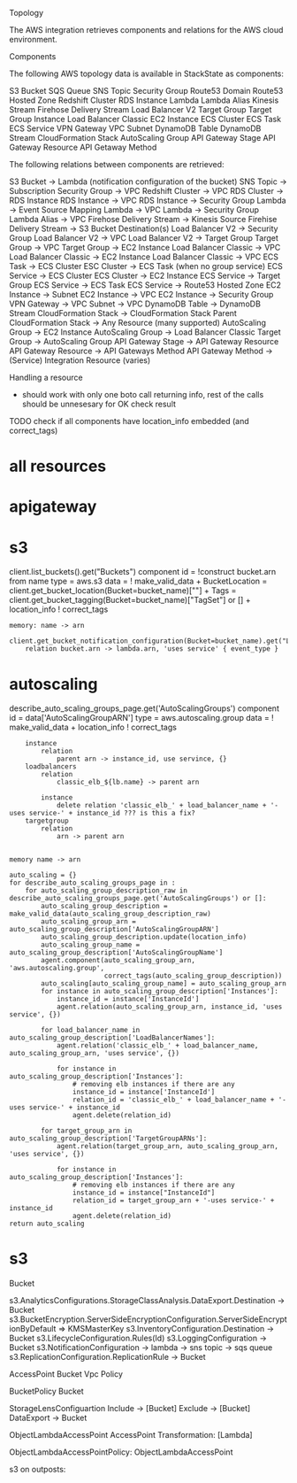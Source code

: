 

Topology

The AWS integration retrieves components and relations for the AWS cloud environment.

Components

The following AWS topology data is available in StackState as components:

S3 Bucket
SQS Queue
SNS Topic
Security Group
Route53 Domain
Route53 Hosted Zone
Redshift Cluster
RDS Instance
Lambda
Lambda Alias
Kinesis Stream
Firehose Delivery Stream
Load Balancer V2
Target Group
Target Group Instance
Load Balancer Classic
EC2 Instance
ECS Cluster
ECS Task
ECS Service
VPN Gateway
VPC
Subnet
DynamoDB Table
DynamoDB Stream
CloudFormation Stack
AutoScaling Group
API Gateway Stage
API Gateway Resource
API Getaway Method

The following relations between components are retrieved:

S3 Bucket → Lambda (notification configuration of the bucket)
SNS Topic → Subscription
Security Group → VPC
Redshift Cluster → VPC
RDS Cluster → RDS Instance
RDS Instance → VPC
RDS Instance → Security Group
Lambda → Event Source Mapping
Lambda → VPC
Lambda → Security Group
Lambda Alias → VPC
Firehose Delivery Stream → Kinesis Source
Firehise Delivery Stream → S3 Bucket Destination(s)
Load Balancer V2 → Security Group
Load Balancer V2 → VPC
Load Balancer V2 → Target Group
Target Group → VPC
Target Group → EC2 Instance
Load Balancer Classic → VPC
Load Balancer Classic → EC2 Instance
Load Balancer Classic → VPC
ECS Task → ECS Cluster
ESC Cluster → ECS Task (when no group service)
ECS Service → ECS Cluster
ECS Cluster → EC2 Instance
ECS Service → Target Group
ECS Service → ECS Task
ECS Service → Route53 Hosted Zone
EC2 Instance → Subnet
EC2 Instance → VPC
EC2 Instance → Security Group
VPN Gateway → VPC
Subnet → VPC
DynamoDB Table → DynamoDB Stream
CloudFormation Stack → CloudFormation Stack Parent
CloudFormation Stack → Any Resource (many supported)
AutoScaling Group → EC2 Instance
AutoScaling Group → Load Balancer Classic
Target Group → AutoScaling Group 
API Gateway Stage → API Gateway Resource
API Gateway Resource → API Gateways Method
API Gateway Method → (Service) Integration Resource (varies)




















Handling a resource

- should work with only one boto call returning info, rest of the calls should be unnesesary for OK check result

TODO check if all components have location_info embedded (and correct_tags)

# all resources

# apigateway



# s3

client.list_buckets().get("Buckets")
    component 
        id = !construct bucket.arn from name
        type = aws.s3
        data =
            ! make_valid_data
            + BucketLocation = client.get_bucket_location(Bucket=bucket_name)[""]
            + Tags = client.get_bucket_tagging(Bucket=bucket_name)["TagSet"] or []
            + location_info
            ! correct_tags

    memory: name -> arn

    client.get_bucket_notification_configuration(Bucket=bucket_name).get("LambdaFunctionConfigurations")
        relation bucket.arn -> lambda.arn, 'uses service' { event_type }

# autoscaling

describe_auto_scaling_groups_page.get('AutoScalingGroups')
    component
        id = data['AutoScalingGroupARN']
        type = aws.autoscaling.group
        data =
            ! make_valid_data
            + location_info
            ! correct_tags

        instance
            relation
                parent arn -> instance_id, use servince, {}
        loadbalancers
            relation
                classic_elb_${lb.name} -> parent arn

            instance
                delete relation 'classic_elb_' + load_balancer_name + '-uses service-' + instance_id ??? is this a fix?
        targetgroup
            relation
                arn -> parent arn


    memory name -> arn

    auto_scaling = {}
    for describe_auto_scaling_groups_page in :
        for auto_scaling_group_description_raw in describe_auto_scaling_groups_page.get('AutoScalingGroups') or []:
            auto_scaling_group_description = make_valid_data(auto_scaling_group_description_raw)
            auto_scaling_group_arn = auto_scaling_group_description['AutoScalingGroupARN']
            auto_scaling_group_description.update(location_info)
            auto_scaling_group_name = auto_scaling_group_description['AutoScalingGroupName']
            agent.component(auto_scaling_group_arn, 'aws.autoscaling.group',
                            correct_tags(auto_scaling_group_description))
            auto_scaling[auto_scaling_group_name] = auto_scaling_group_arn
            for instance in auto_scaling_group_description['Instances']:
                instance_id = instance['InstanceId']
                agent.relation(auto_scaling_group_arn, instance_id, 'uses service', {})

            for load_balancer_name in auto_scaling_group_description['LoadBalancerNames']:
                agent.relation('classic_elb_' + load_balancer_name, auto_scaling_group_arn, 'uses service', {})

                for instance in auto_scaling_group_description['Instances']:
                    # removing elb instances if there are any
                    instance_id = instance['InstanceId']
                    relation_id = 'classic_elb_' + load_balancer_name + '-uses service-' + instance_id
                    agent.delete(relation_id)

            for target_group_arn in auto_scaling_group_description['TargetGroupARNs']:
                agent.relation(target_group_arn, auto_scaling_group_arn, 'uses service', {})

                for instance in auto_scaling_group_description['Instances']:
                    # removing elb instances if there are any
                    instance_id = instance["InstanceId"]
                    relation_id = target_group_arn + '-uses service-' + instance_id
                    agent.delete(relation_id)
    return auto_scaling




# s3

Bucket

s3.AnalyticsConfigurations.StorageClassAnalysis.DataExport.Destination -> Bucket
s3.BucketEncryption.ServerSideEncryptionConfiguration.ServerSideEncryptionByDefault => KMSMasterKey
s3.InventoryConfiguration.Destination -> Bucket
s3.LifecycleConfiguration.Rules(Id)
s3.LoggingConfiguration -> Bucket
s3.NotificationConfiguration
  -> lambda
  -> sns topic
  -> sqs queue
s3.ReplicationConfiguration.ReplicationRule -> Bucket

AccessPoint
    Bucket
    Vpc
    Policy

BucketPolicy
    Bucket

StorageLensConfiguartion
    Include -> [Bucket]
    Exclude -> [Bucket]
    DataExport -> Bucket

ObjectLambdaAccessPoint
    AccessPoint
    Transformation: [Lambda]

ObjectLambdaAccessPointPolicy:
    ObjectLambdaAccessPoint

s3 on outposts:


